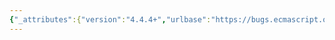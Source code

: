 ```yaml
---
{"_attributes":{"version":"4.4.4+","urlbase":"https://bugs.ecmascript.org/","maintainer":"dherman@mozilla.com"},"bug":{"bug_id":2090,"creation_ts":"2013-10-30 00:34:00 -0700","short_desc":"6.1.5.1 Well-Known Symbols, Table 1: Typo \"strings\" -> \"string\"","delta_ts":"2013-11-08 13:09:22 -0800","product":"Draft for 6th Edition","component":"editorial issue","version":"Rev 20: October 28, 2013 Draft","rep_platform":"All","op_sys":"All","bug_status":"RESOLVED","resolution":"FIXED","priority":"Normal","bug_severity":"normal","everconfirmed":true,"reporter":{"uid":"andrebargull","name":"André Bargull"},"assigned_to":{"uid":"allen","name":"Allen Wirfs-Brock"},"long_desc":[{"commentid":6200,"comment_count":0,"who":{"uid":"andrebargull","name":"André Bargull"},"bug_when":"2013-10-30 00:34:03 -0700","thetext":"6.1.5.1 Well-Known Symbols, Table 1, entry for @@unscopables:\n\nChange \"strings\" to \"string\""},{"commentid":6321,"comment_count":1,"who":{"uid":"allen","name":"Allen Wirfs-Brock"},"bug_when":"2013-11-01 11:11:13 -0700","thetext":"fixed in rev21 editor's draft"},{"commentid":6575,"comment_count":2,"who":{"uid":"allen","name":"Allen Wirfs-Brock"},"bug_when":"2013-11-08 13:09:22 -0800","thetext":"fixed in rev21 draft"}]}}
---
```

